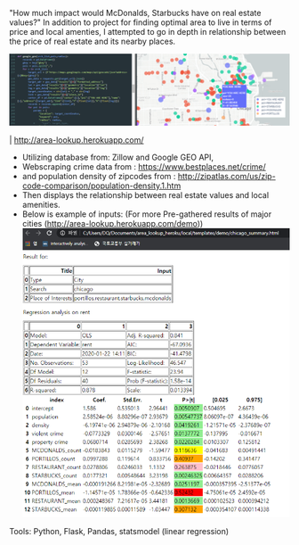 "How much impact would McDonalds, Starbucks have on real estate values?"
In addition to project for finding optimal area to live in terms of price and local amenties,
I attempted to go in depth in relationship between the price of real estate and its nearby places.

![bg.png](bg.png)



| http://area-lookup.herokuapp.com/

* Utilizing database from: Zillow and Google GEO API,
* Webscraping crime data from : https://www.bestplaces.net/crime/
* and population density of zipcodes from : http://zipatlas.com/us/zip-code-comparison/population-density.1.htm
* Then displays the relationship between real estate values and local amenities.
* Below is example of inputs: (For more Pre-gathered results of major cities (http://area-lookup.herokuapp.com/demo))
![chicago.png](chicago.png)



Tools: Python, Flask, Pandas, statsmodel (linear regression)
